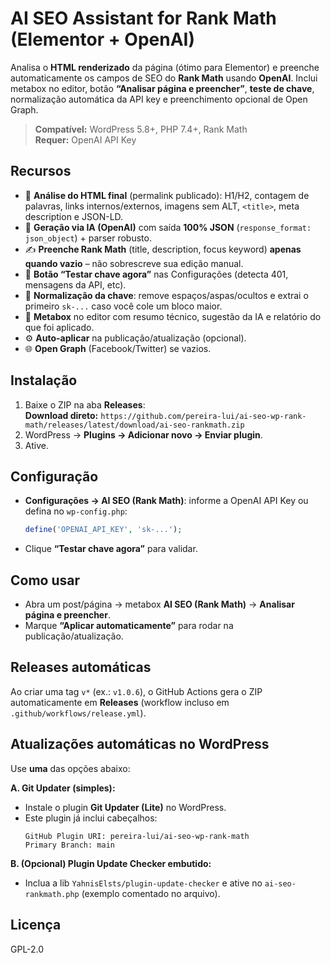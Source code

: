 # AI SEO Assistant for Rank Math (Elementor + OpenAI)

Analisa o **HTML renderizado** da página (ótimo para Elementor) e preenche automaticamente os campos de SEO do **Rank Math** usando **OpenAI**. Inclui metabox no editor, botão **“Analisar página e preencher”**, **teste de chave**, normalização automática da API key e preenchimento opcional de Open Graph.

> **Compatível:** WordPress 5.8+, PHP 7.4+, Rank Math  
> **Requer:** OpenAI API Key

## Recursos
- 🔎 **Análise do HTML final** (permalink publicado): H1/H2, contagem de palavras, links internos/externos, imagens sem ALT, `<title>`, meta description e JSON-LD.
- 🤖 **Geração via IA (OpenAI)** com saída **100% JSON** (`response_format: json_object`) + parser robusto.
- ✍️ **Preenche Rank Math** (title, description, focus keyword) **apenas quando vazio** – não sobrescreve sua edição manual.
- 🧪 **Botão “Testar chave agora”** nas Configurações (detecta 401, mensagens da API, etc).
- 🔐 **Normalização da chave**: remove espaços/aspas/ocultos e extrai o primeiro `sk-...` caso você cole um bloco maior.
- 🧰 **Metabox** no editor com resumo técnico, sugestão da IA e relatório do que foi aplicado.
- ⚙️ **Auto-aplicar** na publicação/atualização (opcional).
- 🌐 **Open Graph** (Facebook/Twitter) se vazios.

## Instalação
1. Baixe o ZIP na aba **Releases**:  
   **Download direto:** `https://github.com/pereira-lui/ai-seo-wp-rank-math/releases/latest/download/ai-seo-rankmath.zip`
2. WordPress → **Plugins → Adicionar novo → Enviar plugin**.
3. Ative.

## Configuração
- **Configurações → AI SEO (Rank Math)**: informe a OpenAI API Key ou defina no `wp-config.php`:
  ```php
  define('OPENAI_API_KEY', 'sk-...');
  ```
- Clique **“Testar chave agora”** para validar.

## Como usar
- Abra um post/página → metabox **AI SEO (Rank Math)** → **Analisar página e preencher**.
- Marque **“Aplicar automaticamente”** para rodar na publicação/atualização.

## Releases automáticas
Ao criar uma tag `v*` (ex.: `v1.0.6`), o GitHub Actions gera o ZIP automaticamente em **Releases** (workflow incluso em `.github/workflows/release.yml`).

## Atualizações automáticas no WordPress
Use **uma** das opções abaixo:

**A. Git Updater (simples):**
- Instale o plugin **Git Updater (Lite)** no WordPress.  
- Este plugin já inclui cabeçalhos:
  ```
  GitHub Plugin URI: pereira-lui/ai-seo-wp-rank-math
  Primary Branch: main
  ```

**B. (Opcional) Plugin Update Checker embutido:**
- Inclua a lib `YahnisElsts/plugin-update-checker` e ative no `ai-seo-rankmath.php` (exemplo comentado no arquivo).

## Licença
GPL-2.0
